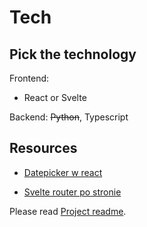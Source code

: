 # Tech

## Pick the technology

Frontend:

- React or Svelte

Backend:
~~Python~~, Typescript

## Resources

- [Datepicker w react](https://codesandbox.io/s/079xx?file=/src/index.js)

- [Svelte router po stronie](https://svelte.dev/repl/c81d8f3dff584065a82b2d3ea7cd4aee?version=3.49.0)

Please read [Project readme](./worktime_calculator_next_js/README.md).
